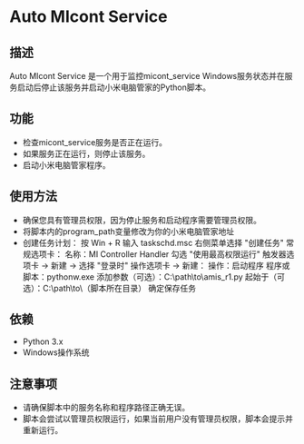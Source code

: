 # Auto MIcont Service

## 描述
Auto MIcont Service 是一个用于监控micont_service Windows服务状态并在服务启动后停止该服务并启动小米电脑管家的Python脚本。

## 功能
- 检查micont_service服务是否正在运行。
- 如果服务正在运行，则停止该服务。
- 启动小米电脑管家程序。

## 使用方法
- 确保您具有管理员权限，因为停止服务和启动程序需要管理员权限。
- 将脚本内的program_path变量修改为你的小米电脑管家地址
- 创建任务计划：
按 Win + R 输入 taskschd.msc
右侧菜单选择 "创建任务"
常规选项卡：
名称：MI Controller Handler
勾选 "使用最高权限运行"
触发器选项卡 → 新建 → 选择 "登录时"
操作选项卡 → 新建：
操作：启动程序
程序或脚本：pythonw.exe
添加参数（可选）：C:\path\to\amis_r1.py
起始于（可选）：C:\path\to\（脚本所在目录）
确定保存任务

## 依赖
- Python 3.x
- Windows操作系统

## 注意事项
- 请确保脚本中的服务名称和程序路径正确无误。
- 脚本会尝试以管理员权限运行，如果当前用户没有管理员权限，脚本会提示并重新运行。